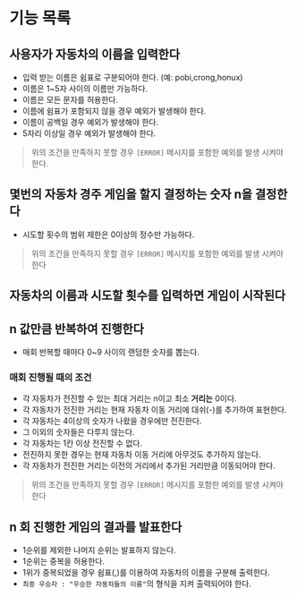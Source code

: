 # 기능 목록

## 사용자가 자동차의 이름을 입력한다

- 입력 받는 이름은 쉼표로 구분되어야 한다. (예: pobi,crong,honux)
- 이름은 1~5자 사이의 이름만 가능하다.
- 이름은 모든 문자를 허용한다.
- 이름에 쉼표가 포함되지 않을 경우 예외가 발생해야 한다.
- 이름이 공백일 경우 예외가 발생해야 한다.
- 5자리 이상일 경우 예외가 발생해야 한다.

> 위의 조건을 만족하지 못할 경우 `[ERROR]` 메시지를 포함한 예외를 발생 시켜야 한다.

## 몇번의 자동차 경주 게임을 할지 결정하는 숫자 n을 결정한다

- 시도할 횟수의 범위 제한은 0이상의 정수만 가능하다.

> 위의 조건을 만족하지 못할 경우 `[ERROR]` 메시지를 포함한 예외를 발생 시켜야 한다

## 자동차의 이름과 시도할 횟수를 입력하면 게임이 시작된다

## n 값만큼 반복하여 진행한다

- 매회 반복할 때마다 0~9 사이의 랜덤한 숫자를 뽑는다.

### 매회 진행될 때의 조건

- 각 자동차가 전진할 수 있는 최대 거리는 n이고 최소 **거리는** 0이다.
- 각 자동차가 전진한 거리는 현재 자동차 이동 거리에 대쉬(-)를 추가하여 표현한다.
- 각 자동차는 4이상의 숫자가 나왔을 경우에만 전진한다.
- 그 이외의 숫자들은 다루지 않는다.
- 각 자동차는 1칸 이상 전진할 수 없다.
- 전진하지 못한 경우는 현재 자동차 이동 거리에 아무것도 추가하지 않는다.
- 각 자동차가 전진한 거리는 이전의 거리에서 추가된 거리만큼 이동되어야 한다.

> 위의 조건을 만족하지 못할 경우 `[ERROR]` 메시지를 포함한 예외를 발생 시켜야 한다

## n 회 진행한 게임의 결과를 발표한다

- 1순위를 제외한 나머지 순위는 발표하지 않는다.
- 1순위는 중복을 허용한다.
- 1위가 중복되었을 경우 쉼표(,)를 이용하여 자동차의 이름을 구분해 출력한다.
- `최종 우승자 : "우승한 자동차들의 이름"`의 형식을 지켜 출력되어야 한다.
